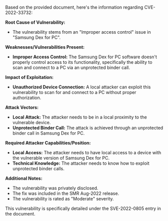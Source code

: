 Based on the provided document, here's the information regarding CVE-2022-33732:

**Root Cause of Vulnerability:**

*   The vulnerability stems from an "Improper access control" issue in "Samsung Dex for PC".

**Weaknesses/Vulnerabilities Present:**

*   **Improper Access Control:** The Samsung Dex for PC software doesn't properly control access to its functionality, specifically the ability to scan and connect to a PC via an unprotected binder call.

**Impact of Exploitation:**

*   **Unauthorized Device Connection:** A local attacker can exploit this vulnerability to scan for and connect to a PC without proper authorization.

**Attack Vectors:**

*   **Local Attack:** The attacker needs to be in a local proximity to the vulnerable device.
*   **Unprotected Binder Call:** The attack is achieved through an unprotected binder call in Samsung Dex for PC.

**Required Attacker Capabilities/Position:**

*   **Local Access:** The attacker needs to have local access to a device with the vulnerable version of Samsung Dex for PC.
*   **Technical Knowledge:** The attacker needs to know how to exploit unprotected binder calls.

**Additional Notes:**
*   The vulnerability was privately disclosed.
*   The fix was included in the SMR Aug-2022 release.
*   The vulnerability is rated as "Moderate" severity.

This vulnerability is specifically detailed under the SVE-2022-0805 entry in the document.